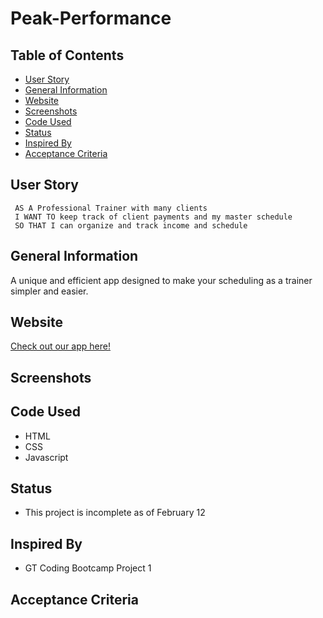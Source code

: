 # Peak-Performance
 
## Table of Contents
- [User Story](#user-story)
- [General Information](#general-information)
- [Website](#website)
- [Screenshots](#screenshots)
- [Code Used](#code-used)
- [Status](#status)
- [Inspired By](#inspired-by)
- [Acceptance Criteria](#acceptance-criteria)

## User Story 
```
 AS A Professional Trainer with many clients
 I WANT TO keep track of client payments and my master schedule 
 SO THAT I can organize and track income and schedule
```

## General Information
A unique and efficient app designed to make your scheduling as a trainer simpler and easier. 

## Website 
[Check out our app here!](https://laurenagra.github.io/Peak-Performance/)

## Screenshots


## Code Used 
- HTML
- CSS
- Javascript

## Status
- This project is incomplete as of February 12

## Inspired By 
- GT Coding Bootcamp Project 1


## Acceptance Criteria



